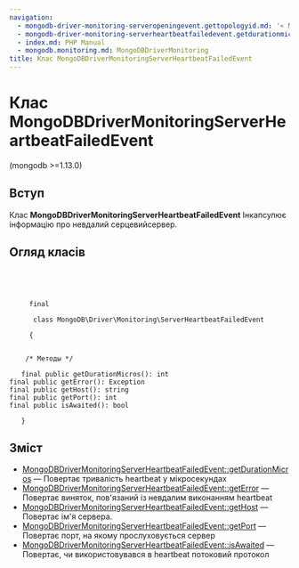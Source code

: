 ```yaml
---
navigation:
  - mongodb-driver-monitoring-serveropeningevent.gettopologyid.md: '« MongoDBDriverMonitoringServerOpeningEvent::getTopologyId'
  - mongodb-driver-monitoring-serverheartbeatfailedevent.getdurationmicros.md: 'MongoDBDriverMonitoringServerHeartbeatFailedEvent::getDurationMicros »'
  - index.md: PHP Manual
  - mongodb.monitoring.md: MongoDBDriverMonitoring
title: Клас MongoDBDriverMonitoringServerHeartbeatFailedEvent
---
```

# Клас MongoDBDriverMonitoringServerHeartbeatFailedEvent

(mongodb >=1.13.0)

## Вступ

Клас **MongoDBDriverMonitoringServerHeartbeatFailedEvent** Інкапсулює інформацію про невдалий серцевийсервер.

## Огляд класів

```classsynopsis


    
    
     final
     
      class MongoDB\Driver\Monitoring\ServerHeartbeatFailedEvent
     
     {
    

    /* Методы */
    
   final public getDurationMicros(): int
final public getError(): Exception
final public getHost(): string
final public getPort(): int
final public isAwaited(): bool

   }
```

## Зміст

-   [MongoDBDriverMonitoringServerHeartbeatFailedEvent::getDurationMicros](mongodb-driver-monitoring-serverheartbeatfailedevent.getdurationmicros.md) — Повертає тривалість heartbeat у мікросекундах
-   [MongoDBDriverMonitoringServerHeartbeatFailedEvent::getError](mongodb-driver-monitoring-serverheartbeatfailedevent.geterror.md) — Повертає виняток, пов'язаний із невдалим виконанням heartbeat
-   [MongoDBDriverMonitoringServerHeartbeatFailedEvent::getHost](mongodb-driver-monitoring-serverheartbeatfailedevent.gethost.md) — Повертає ім'я сервера.
-   [MongoDBDriverMonitoringServerHeartbeatFailedEvent::getPort](mongodb-driver-monitoring-serverheartbeatfailedevent.getport.md) — Повертає порт, на якому прослуховується сервер
-   [MongoDBDriverMonitoringServerHeartbeatFailedEvent::isAwaited](mongodb-driver-monitoring-serverheartbeatfailedevent.isawaited.md) — Повертає, чи використовувався в heartbeat потоковий протокол
